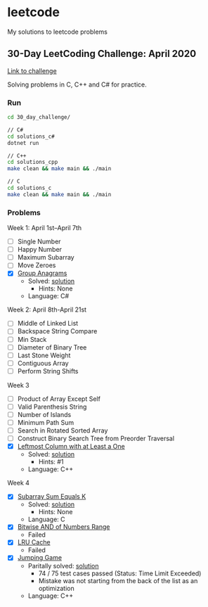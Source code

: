 # leetcode

My solutions to leetcode problems

## 30-Day LeetCoding Challenge: April 2020

[Link to challenge](https://leetcode.com/explore/featured/card/30-day-leetcoding-challenge/)

Solving problems in C, C++ and C# for practice.

### Run
```bash
cd 30_day_challenge/

// C#
cd solutions_c#
dotnet run

// C++
cd solutions_cpp
make clean && make main && ./main

// C
cd solutions_c
make clean && make main && ./main
```

### Problems

Week 1: April 1st–April 7th
- [ ] Single Number
- [ ] Happy Number
- [ ] Maximum Subarray
- [ ] Move Zeroes
- [X] [Group Anagrams](https://leetcode.com/explore/featured/card/30-day-leetcoding-challenge/528/week-1/3288/)
  - Solved: [solution](30_day_challenge/solutions_c%23/src/group_anagrams.cs)
    - Hints: None
  - Language: C#

Week 2: April 8th-April 21st
- [ ] Middle of Linked List
- [ ] Backspace String Compare
- [ ] Min Stack
- [ ] Diameter of Binary Tree
- [ ] Last Stone Weight
- [ ] Contiguous Array
- [ ] Perform String Shifts

Week 3
- [ ] Product of Array Except Self
- [ ] Valid Parenthesis String
- [ ] Number of Islands
- [ ] Minimum Path Sum
- [ ] Search in Rotated Sorted Array
- [ ] Construct Binary Search Tree from Preorder Traversal
- [X] [Leftmost Column with at Least a One](https://leetcode.com/explore/featured/card/30-day-leetcoding-challenge/530/week-3/3306/)
  - Solved: [solution](30_day_challenge/solutions_cpp/src/leftmost_column_with_at_least_a_one.hpp)
    - Hints: #1
  - Language: C++

Week 4
- [X] [Subarray Sum Equals K](https://leetcode.com/explore/featured/card/30-day-leetcoding-challenge/531/week-4/3307/)
  - Solved: [solution](30_day_challenge/solutions_c/src/subarray_sum_equals_k.c)
    - Hints: None
  - Language: C
- [X] [Bitwise AND of Numbers Range]((https://leetcode.com/explore/featured/card/30-day-leetcoding-challenge/531/week-4/3308/))
  - Failed
- [X] [LRU Cache]((https://leetcode.com/explore/featured/card/30-day-leetcoding-challenge/531/week-4/3309/))
  - Failed
- [X] [Jumping Game](https://leetcode.com/explore/featured/card/30-day-leetcoding-challenge/531/week-4/3310/)
  - Paritally solved: [solution](30_day_challenge/solutions_cpp/src/jump_game.hpp)
    - 74 / 75 test cases passed (Status: Time Limit Exceeded)
    - Mistake was not starting from the back of the list as an optimization
  - Language: C++
